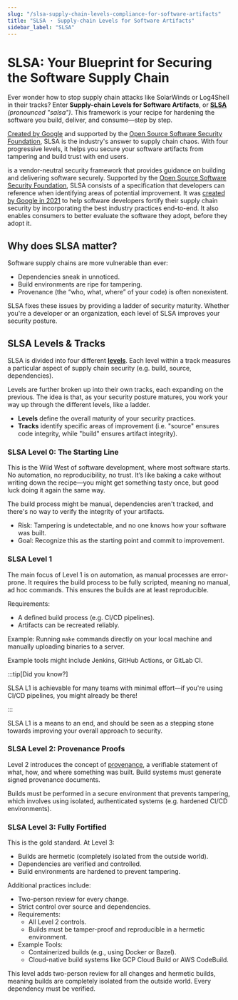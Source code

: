 ```yaml
---
slug: "/slsa-supply-chain-levels-compliance-for-software-artifacts"
title: "SLSA ・ Supply-chain Levels for Software Artifacts"
sidebar_label: "SLSA"
---
```


# SLSA: Your Blueprint for Securing the Software Supply Chain

Ever wonder how to stop supply chain attacks like SolarWinds or Log4Shell in their tracks? Enter **Supply-chain Levels for Software Artifacts**, or **[SLSA](https://slsa.dev/)** _(pronounced "salsa")_. This framework is your recipe for hardening the software you build, deliver, and consume—step by step.

[Created by Google](https://security.googleblog.com/2021/06/introducing-slsa-end-to-end-framework.html) and supported by the [Open Source Software Security Foundation](https://openssf.org/), SLSA is the industry's answer to supply chain chaos. With four progressive levels, it helps you secure your software artifacts from tampering and build trust with end users.

is a vendor-neutral security framework that provides guidance on building and delivering software securely. Supported by the [Open Source Software Security Foundation](https://openssf.org/), SLSA consists of a specification that developers can reference when identifying areas of potential improvement. It was [created by Google in 2021](https://security.googleblog.com/2021/06/introducing-slsa-end-to-end-framework.html) to help software developers fortify their supply chain security by incorporating the best industry practices end-to-end. It also enables consumers to better evaluate the software they adopt, before they adopt it.

## Why does SLSA matter?

Software supply chains are more vulnerable than ever:
- Dependencies sneak in unnoticed.
- Build environments are ripe for tampering.
- Provenance (the “who, what, where” of your code) is often nonexistent.

SLSA fixes these issues by providing a ladder of security maturity. Whether you're a developer or an organization, each level of SLSA improves your security posture.

## SLSA Levels & Tracks

SLSA is divided into four different **[levels](https://slsa.dev/spec/v1.0/levels)**. Each level within a track measures a particular aspect of supply chain security (e.g. build, source, dependencies).

Levels are further broken up into their own tracks, each expanding on the previous.  The idea is that, as your security posture matures, you work your way up through the different levels, like a ladder.

- **Levels** define the overall maturity of your security practices.
- **Tracks** identify specific areas of improvement (i.e. "source" ensures code integrity, while "build" ensures artifact integrity).


### SLSA Level 0: The Starting Line

This is the Wild West of software development, where most software starts. No automation, no reproducibility, no trust. It’s like baking a cake without writing down the recipe—you might get something tasty once, but good luck doing it again the same way.

The build process might be manual, dependencies aren't tracked, and there's no way to verify the integrity of your artifacts.

- Risk: Tampering is undetectable, and no one knows how your software was built.
- Goal: Recognize this as the starting point and commit to improvement.

### SLSA Level 1

The main focus of Level 1 is on automation, as manual processes are error-prone. It requires the build process to be fully scripted, meaning no manual, ad hoc commands. This ensures the builds are at least reproducible.

Requirements:
- A defined build process (e.g. CI/CD pipelines).
- Artifacts can be recreated reliably.

Example: Running `make` commands directly on your local machine and manually uploading binaries to a server.

Example tools might include Jenkins, GitHub Actions, or GitLab CI.

:::tip[Did you know?]

SLSA L1 is achievable for many teams with minimal effort—if you're using CI/CD pipelines, you might already be there!

:::

SLSA L1 is a means to an end, and should be seen as a stepping stone towards improving your overall approach to security. 


### SLSA Level 2: Provenance Proofs

Level 2 introduces the concept of [provenance](/what-is-software-provenance-and-why-is-it-important-for-security), a verifiable statement of what, how, and where something was built. Build systems must generate signed provenance documents.

Builds must be performed in a secure environment that prevents tampering, which involves using isolated, authenticated systems (e.g. hardened CI/CD environments).

### SLSA Level 3: Fully Fortified

This is the gold standard. At Level 3:
- Builds are hermetic (completely isolated from the outside world).
- Dependencies are verified and controlled.
- Build environments are hardened to prevent tampering.

Additional practices include:
- Two-person review for every change.
- Strict control over source and dependencies. 
- Requirements:
  - All Level 2 controls.
  - Builds must be tamper-proof and reproducible in a hermetic environment. 
- Example Tools:
  - Containerized builds (e.g., using Docker or Bazel).
  - Cloud-native build systems like GCP Cloud Build or AWS CodeBuild.

This level adds two-person review for all changes and hermetic builds, meaning builds are completely isolated from the outside world. Every dependency must be verified.



